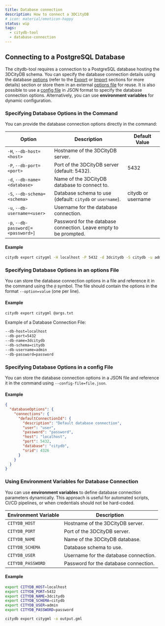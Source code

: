 ```yaml
---
title: Database connection
description: How to connect a 3DCityDB
# icon: material/emoticon-happy
status: wip
tags:
  - citydb-tool
  - database-connection
---
```


## Connecting to a PostgreSQL Database

The citydb-tool requires a connection to a PostgreSQL database hosting the 3DCityDB schema. You can specify the database
connection details using the database [options](#specifying-database-options-in-the-command)
(refer to the [Export](./export_shared_options.md) or [Import](import.md) sections for more details) section or store them
in an external [options file](#specifying-database-options-in-an-options-file) for reuse.
It is also possible to use a [config file](#specifying-database-options-in-a-config-file) in JSON format to
specify the database connection options. Alternatively, you can use **environment variables** for dynamic configuration.

### Specifying Database Options in the Command

You can provide the database connection options directly in the command:

| Option                  | Description                                              | Default Value |
|-------------------------|----------------------------------------------------------|---------------|
| `-H`, `--db-host=<host>` | Hostname of the 3DCityDB server.                         |               |
| `-P`, `--db-port=<port>` | Port of the 3DCityDB server (default: 5432).             | 5432          |
| `-d`, `--db-name=<database>` | Name of the 3DCityDB database to connect to.         |               |
| `-S`, `--db-schema=<schema>` | Database schema to use (default: `citydb` or `username`). | citydb or username |
| `-u`, `--db-username=<user>` | Username for the database connection.                |               |
| `-p`, `--db-password[=<password>]` | Password for the database connection. Leave empty to be prompted. |               |

#### Example

```bash
citydb export citygml -H localhost -P 5432 -d 3dcitydb -S citydb -u admin -p password -o output.gml
```

### Specifying Database Options in an options File

You can store the database connection options in a file and reference it in the command using the `@` symbol.  The file should contain the options in the format `--option=value` (one per line).

#### Example

```bash
citydb export citygml @args.txt
```

Example of a Database Connection File:

```bash
--db-host=localhost
--db-port=5432
--db-name=3dcitydb
--db-schema=citydb
--db-username=admin
--db-password=password
```

### Specifying Database Options in a config File

You can store the database connection options in a JSON file and reference it in the command using `--config-file=file.json`.

#### Example

```json
{
  "databaseOptions": {
    "connections": {
      "defaultConnectionId": {
        "description": "Default database connection",
        "user": "user",
        "password": "password",
        "host": "localhost",
        "port": 5432,
        "database": "citydb",
        "srid": 4326
      }
    }
  }
}
```

### Using Environment Variables for Database Connection

You can use **environment variables** to define database connection parameters dynamically. This approach is useful for automated scripts, CI/CD pipelines, or when credentials should not be hard-coded.

| Environment Variable        | Description                               |
|-----------------------------|-------------------------------------------|
| `CITYDB_HOST`               | Hostname of the 3DCityDB server.          |
| `CITYDB_PORT`               | Port of the 3DCityDB server.|
| `CITYDB_NAME`               | Name of the 3DCityDB database.           |
| `CITYDB_SCHEMA`             | Database schema to use.|
| `CITYDB_USER`               | Username for the database connection.    |
| `CITYDB_PASSWORD`           | Password for the database connection.    |

#### Example

```bash
export CITYDB_HOST=localhost
export CITYDB_PORT=5432
export CITYDB_NAME=3dcitydb
export CITYDB_SCHEMA=citydb
export CITYDB_USER=admin
export CITYDB_PASSWORD=password

citydb export citygml -o output.gml
```
